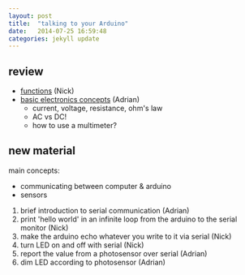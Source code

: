 ```yaml
---
layout: post
title:  "talking to your Arduino"
date:   2014-07-25 16:59:48
categories: jekyll update
---
```


review
------

- [functions](../resources/functionsAndLoops.md) (Nick)
- [basic electronics concepts](../resources/electronics.md) (Adrian)
    - current, voltage, resistance, ohm's law
    - AC vs DC!
    - how to use a multimeter?

new material
------------

main concepts:

- communicating between computer & arduino
- sensors

1. brief introduction to serial communication (Adrian)
2. print 'hello world' in an infinite loop from the arduino to the serial
   monitor (Nick)
3. make the arduino echo whatever you write to it via serial (Nick)
4. turn LED on and off with serial  (Nick)
5. report the value from a photosensor over serial (Adrian)
6. dim LED according to photosensor (Adrian)
